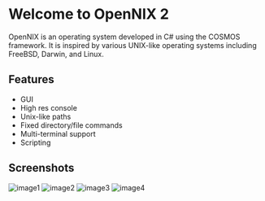 # Welcome to OpenNIX 2
OpenNIX is an operating system developed in C# using the COSMOS framework. It is inspired by various UNIX-like operating systems including FreeBSD, Darwin, and Linux.

## Features
- GUI
- High res console
- Unix-like paths
- Fixed directory/file commands
- Multi-terminal support
- Scripting

## Screenshots
![image1](https://github.com/EnterTheVoid-x86/OpenNIX2/assets/64978924/39c622e7-9b04-4156-8263-9b65a2c76cd5)
![image2](https://github.com/EnterTheVoid-x86/OpenNIX2/assets/64978924/73b7c278-851f-466a-a52d-1ed31c619d7c)
![image3](https://github.com/EnterTheVoid-x86/OpenNIX2/assets/64978924/b8f16e53-41ac-45a4-8eea-1dfe88a65fbc)
![image4](https://github.com/EnterTheVoid-x86/OpenNIX2/assets/64978924/c4c6a60a-a1b0-4f44-bca4-716321fb077a)
